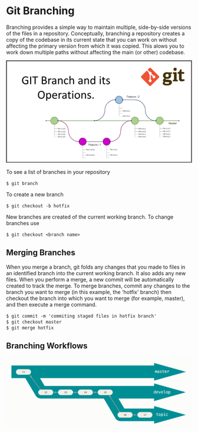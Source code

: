 # Git Branching

Branching provides a simple way to maintain multiple, side-by-side versions of the files in a repository.  Conceptually, branching a repository creates a copy of the codebase in its current state that you can work on without affecting the primary version from which it was copied.  This alows you to work down multiple paths without affecting the main (or other) codebase.

![](./img/GIT-Branchand-its-Operations.png)

To see a list of branches in your repository

```
$ git branch
```

To create a new branch

```
$ git checkout -b hotfix
```

New branches are created of the current working branch.  To change branches use

```
$ git checkout <branch name>
```

## Merging Branches

When you merge a branch, git folds any changes that you made to files in an identified branch into the current working branch.  It also adds any new files.  When you perform a merge, a new commit will be automatically created to track the merge.  To merge branches, commit any changes to the branch you want to merge (in this example, the 'hotfix' branch) then checkout the branch into which you want to merge (for example, master), and then execute a merge command.

```
$ git commit -m 'commiting staged files in hotfix branch'
$ git checkout master
$ git merge hotfix

```

## Branching Workflows

![](./img/branching_workflows.png)
